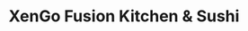 ---
layout: place
title: XenGo Fusion Kitchen & Sushi
permalink: /georgia/marietta/xengo-fusion-kitchen-sushi.html
stateAbbr: GA
stateName: Georgia
cityName: Marietta
seo:
  type: restaurant
  links: http://www.ilovexengo.com/
place_id: ChIJH8SBW0sN9YgRbdgN3fLvj1s
photos:
  - name: >-
      places/ChIJH8SBW0sN9YgRbdgN3fLvj1s/photos/AeeoHcJhxZccO-Q_t9uwrCfimI0FhKFE3uNlMA68plZYJAZWhGJWwFlM710qXiStopavXQI9Od85O38-gYrp_iZKT2p63Rr_pi1G2NKekM7ERdFLyg3flXqfxeaJsux_DFEuSEGd-lU3MnJAiL4EUrJ0bEeRHV5U1tKbIEubNApl173vOZsluUs3EIaH1s8UlWr3o0CiYNVhg4WAC5gkzgItUFDFarZmddfs69gvT43GueHYJcb5wQZPC5BDwu1nGjAOfsDtinaT5KKymlOhZExCQQC99BcKsNdVQFnKk6cK2LubKLhMXUTvMew7ZlvzR-_z76f9bK_wJzefkL5g1tknp8CLT0-0aeBITPS2m8jjZzAsrpE5oF050DMKsuHPqhsQoIly2S-0Q5erVDQBaCuXTuFTzfAKNzY92RFIOMGY5eMI2bN8
    widthPx: 4624
    heightPx: 3468
    authorAttributions:
      - displayName: Milton Courts
        uri: https://maps.google.com/maps/contrib/100454068167312381603
        photoUri: >-
          https://lh3.googleusercontent.com/a-/ALV-UjUjQtgAXo7g8amZNzm3ZHYKypMhYBq1VIJSKb5XzBCXZi9UdI2ZGw=s100-p-k-no-mo
    flagContentUri: >-
      https://www.google.com/local/imagery/report/?cb_client=maps_api_places.places_api&image_key=!1e10!2sCIHM0ogKEICAgICej9GS7gE&hl=en-US
    googleMapsUri: >-
      https://www.google.com/maps/place//data=!3m4!1e2!3m2!1sCIHM0ogKEICAgICej9GS7gE!2e10!4m2!3m1!1s0x88f50d4b5b81c41f:0x5b8feff2dd0dd86d
  - name: >-
      places/ChIJH8SBW0sN9YgRbdgN3fLvj1s/photos/AeeoHcIjmRyQxUIYeraBTd7Pfcyao4yXGPAj_3bATrNT66OKh6AdbI6eDJDaE_RlfO0vxMrFT1kCUqZvYU6Ovq0amMHOhExhbT2RaouRHHw95EuDUETFXO_1gM3owlQDSFKVD7GeBVNhDORoEjjo0l2u1b7OwextcZSOPmxDpjO-8wziYLfWbzI3hg03mr2klb1A5C5dzLfWLu6Cl3OgKGTO4DUS5JcH1eqniOeu549UtBwiXslFxNLX1c9Z07piQ5C5YnnrWHl9_et0QXVhVgJY65AGm2-GXw-0WYqm6uhojLIoqg
    widthPx: 533
    heightPx: 400
    authorAttributions:
      - displayName: XenGo Fusion Kitchen & Sushi
        uri: https://maps.google.com/maps/contrib/114701461593851764418
        photoUri: >-
          https://lh3.googleusercontent.com/a-/ALV-UjW6STtsNZMJjAU8WOVf0Hi1ahqblWcYu_7p_t4IIGWMEV7C5CQ=s100-p-k-no-mo
    flagContentUri: >-
      https://www.google.com/local/imagery/report/?cb_client=maps_api_places.places_api&image_key=!1e10!2sAF1QipNuZdgIVbRniLkXV0EjRTgL7coWA6PiHK9tBn2R&hl=en-US
    googleMapsUri: >-
      https://www.google.com/maps/place//data=!3m4!1e2!3m2!1sAF1QipNuZdgIVbRniLkXV0EjRTgL7coWA6PiHK9tBn2R!2e10!4m2!3m1!1s0x88f50d4b5b81c41f:0x5b8feff2dd0dd86d
  - name: >-
      places/ChIJH8SBW0sN9YgRbdgN3fLvj1s/photos/AeeoHcKqrfeGLysInHO-dY6KTeolyBOQmDFJZ1VgShvdkzq_K2BJG-6fSgR9zjVNWR0i18t6hdekp53a5MV5fP2a4t7xK_wbrXiwc3qtjQnlCCImhRfxJIG50brl93tLvJGgLoK2EZYrxqqGqTevTGf8iPq8qhEvFQWtbtW4RnjqmznQ295KQ1Ug22phAMGkaRAIU-_vEoYP_bxUrmsHlADlN2maMl74sMBIt0B1FbuFaTr0o8j4v39vq7k_505r-9cRGL7nuyiG7S3LBCOVJq2T7I55PZYMLlPRttgU2n22UheICB8dSVrBxjW6s8ESf-TQ6bNno3C2BmihG81C19UcgN9ADVvkTqgzkarZQ3E7-l6UyqnmyxewbZkPMIsGb40wF2E8OxNyLq6GQ1ApNFc5ai2h3bYE0nGpDu_e_1zKhy5BSa3TICDVgmQrggaPNWw7
    widthPx: 4000
    heightPx: 3000
    authorAttributions:
      - displayName: Erik Scott
        uri: https://maps.google.com/maps/contrib/114083275199810924867
        photoUri: >-
          https://lh3.googleusercontent.com/a/ACg8ocJ6KXzmMEbxJBQNm6Y8Efe9gA8hwYOFXlUc6LzDjdDOdIicBg=s100-p-k-no-mo
    flagContentUri: >-
      https://www.google.com/local/imagery/report/?cb_client=maps_api_places.places_api&image_key=!1e10!2sCIABIhADycKzwSHSemfHHoYADdcl&hl=en-US
    googleMapsUri: >-
      https://www.google.com/maps/place//data=!3m4!1e2!3m2!1sCIABIhADycKzwSHSemfHHoYADdcl!2e10!4m2!3m1!1s0x88f50d4b5b81c41f:0x5b8feff2dd0dd86d
  - name: >-
      places/ChIJH8SBW0sN9YgRbdgN3fLvj1s/photos/AeeoHcIO_I0F2M4TSRbt9F6zP3kg5cKNrGiO3mOgiY_-BT1lHOjrZBtW-ihmx5HXTj0X3fXeppjAdne_VuK8FNhqJpEgqSBUuuyV6Etlocr3ahhn9NOarg_-V4QBtknlxTe2nJq-6kD8a5_4EnuRRQoxsef7eWSbYT8IB3hvWScYpPwdTl--j0p5bnuk4jUfA5h2B_0fG6cofqfSF5L6kQVx2TjzfP8qmdfKEDfdksyxxmFDpV2KUv-Byh81knWcodtnpgu-gueOwsqLNP7vFdedh-STcImCR-KB0zXNuGnhwAqzVULcKte87aRxG6GSYu-kkq_ZL48gNK6tw_6AFGsmeP-HIDQqwRFkxJj5x6dhM0BOu0HTdiXFvxwuN89M3VKz6EtokeAh2o1uDJ838e3vZS2Y7f9PubnuLXqIURRmtoI
    widthPx: 2992
    heightPx: 2992
    authorAttributions:
      - displayName: Kevin and Cate Helm
        uri: https://maps.google.com/maps/contrib/102803380205826398110
        photoUri: >-
          https://lh3.googleusercontent.com/a-/ALV-UjUy1eHTkk8orI-d0-zbH88kwt6KM4OlyhF6KRqEyz8vCoAY7ZT1mw=s100-p-k-no-mo
    flagContentUri: >-
      https://www.google.com/local/imagery/report/?cb_client=maps_api_places.places_api&image_key=!1e10!2sCIHM0ogKEICAgICGu7XoCA&hl=en-US
    googleMapsUri: >-
      https://www.google.com/maps/place//data=!3m4!1e2!3m2!1sCIHM0ogKEICAgICGu7XoCA!2e10!4m2!3m1!1s0x88f50d4b5b81c41f:0x5b8feff2dd0dd86d
  - name: >-
      places/ChIJH8SBW0sN9YgRbdgN3fLvj1s/photos/AeeoHcKKQFqYrnLqNK_NXP9YQ6oPKks87vMtk_3X1IQ9OaBKOm_xFiyt-bLB_mYvxAYOBHEBGI_DtOpariR7d-7E3Xsi0YbKRt_2mLX2jzREECbwCXsfg_xPjhZcHFivA3hEuAiQPPoHxzlan9h_nhyZPTj8n-F2ZRKKQBr8U3WwrSa6f1gOS3RauIqgFuXl02dawYUMpsUPcmkVtsHpz0DUEYqzBb1ngJMA1HGYpVZWm2mp5osbPvGDkVTFMx7UADz0PKlEsyJ5vNG9xzns4XU-EBG5mL_o30pzQ6ef7uCUgwsoV4lXNqJs1ykXun3xWRE4gEXy7t5h-TBbFbhLvOCZFhAWbqlJFtx5bT-HqH_rKfu5NXzOQLtb-XZJV_qmc1lZ2R_uKfflZ7hYvRUwFouG4qlq_OZd9dt7H33gV0UOy9BhV34
    widthPx: 4032
    heightPx: 2268
    authorAttributions:
      - displayName: Mikemenn
        uri: https://maps.google.com/maps/contrib/112718735051206016377
        photoUri: >-
          https://lh3.googleusercontent.com/a/ACg8ocLP7B1S0uXkgRj0BLBhk3de6V6PuGySPUVX4gZ86lzhYVmBSeg0=s100-p-k-no-mo
    flagContentUri: >-
      https://www.google.com/local/imagery/report/?cb_client=maps_api_places.places_api&image_key=!1e10!2sCIHM0ogKEICAgIDWx7Gl1QE&hl=en-US
    googleMapsUri: >-
      https://www.google.com/maps/place//data=!3m4!1e2!3m2!1sCIHM0ogKEICAgIDWx7Gl1QE!2e10!4m2!3m1!1s0x88f50d4b5b81c41f:0x5b8feff2dd0dd86d
  - name: >-
      places/ChIJH8SBW0sN9YgRbdgN3fLvj1s/photos/AeeoHcIteuLh9__dOFCXUfP3A8j-1SdDifbUr8YvHUyYB1prOEyj9U23MKCaYGFL-FKI0igWnJTzn9ET_k9PGJT440-WuaEjL-vH1KK1WoTpJi8Sbmh0ERmRKntQe11UrLztxNFvf7JcMZIPWNqel09azBXNYe3uA0QYGTgQYDTMXV26qtrOx83hTVcVX0nrWoWV_i2mmDNLX6FvCLrpytPVbyrsZdoQrqL_MI_S7iL0hBFcJJMmaihhBc272WSod09GrJaSchU3nKWSjVLF01hyGXRc3P2bpNq9hDAagoOZsqmY-epWnbuRJwoUNohVoBpoJ5I5CuhTBWweouxyt1_jbKv2q3eBZc5pzgydz-rwwFNs0suMISC_iZkyydeFAkL3pin020R-XLuyoOiWSYNln_T2aFSn-x2PI-eIgRBccHh7EA
    widthPx: 4032
    heightPx: 3024
    authorAttributions:
      - displayName: JC
        uri: https://maps.google.com/maps/contrib/106091105446586237878
        photoUri: >-
          https://lh3.googleusercontent.com/a-/ALV-UjVkNueZrQdWQ0CjQ8bLu4MD1lR6JqiT8ouc-Ls_psEGbLNyYqFZ1g=s100-p-k-no-mo
    flagContentUri: >-
      https://www.google.com/local/imagery/report/?cb_client=maps_api_places.places_api&image_key=!1e10!2sCIHM0ogKEICAgICZ1dT_Ug&hl=en-US
    googleMapsUri: >-
      https://www.google.com/maps/place//data=!3m4!1e2!3m2!1sCIHM0ogKEICAgICZ1dT_Ug!2e10!4m2!3m1!1s0x88f50d4b5b81c41f:0x5b8feff2dd0dd86d
  - name: >-
      places/ChIJH8SBW0sN9YgRbdgN3fLvj1s/photos/AeeoHcIKTP5oLzIaXJA1_CB4lMRN6_kW7LKjFb_LRJxqojkcyEaqlLFzRqKrU5sF5R7k2M_cVW8PBCE2ae6hG8MIMC9xVK4WPz7SLwXbS9d7nfBoW5l0g_IOwraxRG79sVRmVgUpOFUT76sO_cgIaL3Tu2cZ1tSPvxTBHQKhqkoP87d8EV90lHDv0djsAvmVM8TP461xJLWgaWKeGKcmC423FLmvLYENIuFc_yi0WI85cV66MN7FqlyVnD9nY5Ppx2E3qno_lmVe3v2wLSTUBMnMPnkjCUWUv1NYg9a5MK5YYdR9ooqWn19Ej7KDE8-rL9UAkxT238pFMIyn0l55Z4-8YwAcgF7F-Lx-MoK2HIMgkbS75OLiF2Ip_KxAbWOwOVhKwYhKnAQlOGcbbH4qLClzxfg_qojJe926dP9vKlDoLRLWyMc
    widthPx: 3024
    heightPx: 4032
    authorAttributions:
      - displayName: C S
        uri: https://maps.google.com/maps/contrib/115713109913657712332
        photoUri: >-
          https://lh3.googleusercontent.com/a/ACg8ocJY9OO8X9sQ2_5_wC1KIgEw01IYN0dhq5BcnY0Bk4MQF6294w=s100-p-k-no-mo
    flagContentUri: >-
      https://www.google.com/local/imagery/report/?cb_client=maps_api_places.places_api&image_key=!1e10!2sCIHM0ogKEICAgIDmmZ_O_gE&hl=en-US
    googleMapsUri: >-
      https://www.google.com/maps/place//data=!3m4!1e2!3m2!1sCIHM0ogKEICAgIDmmZ_O_gE!2e10!4m2!3m1!1s0x88f50d4b5b81c41f:0x5b8feff2dd0dd86d
  - name: >-
      places/ChIJH8SBW0sN9YgRbdgN3fLvj1s/photos/AeeoHcLfgYz5oz-0FO53BFws_JP-biSNwWSFRWf-E2wPdg2ZAqEpWwcNERJZuAlGyHM59lEZc_7wWQwml3Zb606UPP2C-A2f5xCLHsog39iJkFo_WdWYP8N8TEMznsYH-4eK2aCezOfv-7Og7Bhvh2WlfT5ancFzRnyKK92gqbQB-Q73bYQL8S2XPSVtMLZG-5G8ml7KlzNifqYv1xZRgnLiFQoiLOpGwmwfLTbesPSKtBRwy0dEvRvazdPlJUBk8vR8h1F4rkIt2XKnwe-qSACa06STO8l2rIYrOu3jX5WBRQayADNom8MVEmL1K0g1hBRsWtoY7HlXfFK7LdrzYgRa7Y0SyhvhKcnRgXVDE8CDw2pk5NByaaw3hnN2sGgMzijc6yKczjp4vQ0sxzPL7RhNEYHd9FEiRDhZjP7UThyGOsdR8A
    widthPx: 4032
    heightPx: 3024
    authorAttributions:
      - displayName: Tim Rainey
        uri: https://maps.google.com/maps/contrib/104905257458092362713
        photoUri: >-
          https://lh3.googleusercontent.com/a-/ALV-UjWiUPIYZk-cQAKiPQ9_72sjoLDnPzlqh1a2dmHfv6aJC65fBRV_=s100-p-k-no-mo
    flagContentUri: >-
      https://www.google.com/local/imagery/report/?cb_client=maps_api_places.places_api&image_key=!1e10!2sCIHM0ogKEICAgIDVl9zIVg&hl=en-US
    googleMapsUri: >-
      https://www.google.com/maps/place//data=!3m4!1e2!3m2!1sCIHM0ogKEICAgIDVl9zIVg!2e10!4m2!3m1!1s0x88f50d4b5b81c41f:0x5b8feff2dd0dd86d
  - name: >-
      places/ChIJH8SBW0sN9YgRbdgN3fLvj1s/photos/AeeoHcLuxFvWKzuFgRVR8wIYdSRMcPDoMnPg_c0DKU-sQemOskp2eETXEKProZNE53ZckrtGkH7itqy6_FsO6aj1z4iHu7rcpSAm34Wb2Veiqwcz7_qTTAwrqe24w18ZkdbaWWewUfnM9hZ6M83WcrEFmnL6PgVhSECtJv_BmtRR9qixLgdFEtYq_xR38MPvEl3nf5nKCKCbJaKMcYBLsars3ly6z-0R0Jhw9j6kW0ZjydX1QxTXt64fNDCVdpNVe0CMry7E2fLddF6d3fqj1BpjJOTnGJS-xDFS4_ffAIOW_nZLBkt-ioS_QMftzBbghFzRfP57_JEpgZhj9EwZDTK0qPVDUA7lvVLUaW3E3CPcXTdDt7kI-THChu-6Bd_8H3ag1WC56oXZxe4IYhIYMnT1z9-7q4m6S26KZOa3TlB1Fn4
    widthPx: 2490
    heightPx: 2268
    authorAttributions:
      - displayName: Brandon Peterson
        uri: https://maps.google.com/maps/contrib/117344828956580842825
        photoUri: >-
          https://lh3.googleusercontent.com/a-/ALV-UjV6vso1zh9_GqR72F2JRx_l0JucQDq1emcpHPDzCUA6vgmKDhEzfA=s100-p-k-no-mo
    flagContentUri: >-
      https://www.google.com/local/imagery/report/?cb_client=maps_api_places.places_api&image_key=!1e10!2sCIHM0ogKEICAgICE48ixbA&hl=en-US
    googleMapsUri: >-
      https://www.google.com/maps/place//data=!3m4!1e2!3m2!1sCIHM0ogKEICAgICE48ixbA!2e10!4m2!3m1!1s0x88f50d4b5b81c41f:0x5b8feff2dd0dd86d
  - name: >-
      places/ChIJH8SBW0sN9YgRbdgN3fLvj1s/photos/AeeoHcLODoh8Ai51-qcnOTnVd4U7CnDOdGPNN26a2zjrw0rgTzW6WjWxREhMT198KZ1ULlcFX3hFUs7r8mocx8bc3lQLrbTDMxdTn2yHuN0aTdoTDV97QL7v8SqG0N92x4xQ_CxYqRcUxn6LMceDWoGZvIvgPaBQsSl9dUna6EmIIHBvlLlke9SZL1erAdmrnTj4cCZtHpAE4cpBFIYF65cUTIfTox-iRzH8HhmMBksJjNq_VyNb9lqRFaPatWU4k6MfoVH7knWph3s2KleWQR_zF5uTepKoyhY-7FyE559PZ5U0apc1KfQpi-Cu1d9O6r0z_yH2VvGDMSANUFyn1KnQyHFJDExp7IfSBYio5g1aiTYfYLrmqTbfAsSQD6V8IJt6FE4UH3gTqtNUWHzpeakn0ts08CbpKXtw76UPdaAJBgcr7w
    widthPx: 4032
    heightPx: 1816
    authorAttributions:
      - displayName: Dr. Rashonda Harris
        uri: https://maps.google.com/maps/contrib/115610623395056606045
        photoUri: >-
          https://lh3.googleusercontent.com/a-/ALV-UjWmfA2Bwc__2algRlrxgvY5f3mOWe5a5jfTM3GhyjkFKdlSidg0BQ=s100-p-k-no-mo
    flagContentUri: >-
      https://www.google.com/local/imagery/report/?cb_client=maps_api_places.places_api&image_key=!1e10!2sCIHM0ogKEICAgICe8aKuWA&hl=en-US
    googleMapsUri: >-
      https://www.google.com/maps/place//data=!3m4!1e2!3m2!1sCIHM0ogKEICAgICe8aKuWA!2e10!4m2!3m1!1s0x88f50d4b5b81c41f:0x5b8feff2dd0dd86d
address: 3162 Johnson Ferry Rd, Marietta, GA 30062, USA
street: 3162 Johnson Ferry Rd
city: Marietta
state: GA
zip: '30062'
country: USA
neighborhood: null
latitude: '34.026686'
longitude: '-84.422364'
accessibility_options:
  wheelchairAccessibleParking: true
  wheelchairAccessibleEntrance: true
  wheelchairAccessibleRestroom: true
  wheelchairAccessibleSeating: true
business_status: OPERATIONAL
name: XenGo Fusion Kitchen & Sushi
google_maps_links:
  directionsUri: >-
    https://www.google.com/maps/dir//''/data=!4m7!4m6!1m1!4e2!1m2!1m1!1s0x88f50d4b5b81c41f:0x5b8feff2dd0dd86d!3e0
  placeUri: https://maps.google.com/?cid=6597755805490862189
  writeAReviewUri: >-
    https://www.google.com/maps/place//data=!4m3!3m2!1s0x88f50d4b5b81c41f:0x5b8feff2dd0dd86d!12e1
  reviewsUri: >-
    https://www.google.com/maps/place//data=!4m4!3m3!1s0x88f50d4b5b81c41f:0x5b8feff2dd0dd86d!9m1!1b1
  photosUri: >-
    https://www.google.com/maps/place//data=!4m3!3m2!1s0x88f50d4b5b81c41f:0x5b8feff2dd0dd86d!10e5
primary_type: Sushi Restaurant
opening_hours:
  regular: null
  current: null
secondary_opening_hours:
  regular:
    weekdayDescriptions: null
    type: null
  current:
    weekdayDescriptions: null
    type: null
phone: (770) 993-8828
price_level: PRICE_LEVEL_MODERATE
price_range: $10 &ndash; $20
rating: '4.2'
rating_count: 0
website: http://www.ilovexengo.com/
description: >-
  Experience XenGo Fusion Kitchen & Sushi$$$XenGo Fusion Kitchen & Sushi in
  Marietta, GA, offers a delightful blend of Asian classics with innovative
  flavors, making it a standout spot for sushi enthusiasts in the area. This
  laid-back restaurant serves fresh sushi alongside a variety of other Asian
  standards, all prepared with creative twists that enhance the dining
  experience. With accessible features like wheelchair-friendly entrances and
  outdoor seating, it's an inviting choice for a relaxed meal with friends or
  family. The moderate price range ensures great value, while options like beer
  and wine add to the enjoyable atmosphere for those seeking top-rated sushi
  restaurants nearby.
generative_summary: >-
  Experience XenGo Fusion Kitchen & Sushi$$$XenGo Fusion Kitchen & Sushi in
  Marietta, GA, offers a delightful blend of Asian classics with innovative
  flavors, making it a standout spot for sushi enthusiasts in the area. This
  laid-back restaurant serves fresh sushi alongside a variety of other Asian
  standards, all prepared with creative twists that enhance the dining
  experience. With accessible features like wheelchair-friendly entrances and
  outdoor seating, it's an inviting choice for a relaxed meal with friends or
  family. The moderate price range ensures great value, while options like beer
  and wine add to the enjoyable atmosphere for those seeking top-rated sushi
  restaurants nearby.
generative_disclosure: Summarized by AI using the Grok-3-Mini model.
reviews:
  - name: >-
      places/ChIJH8SBW0sN9YgRbdgN3fLvj1s/reviews/ChZDSUhNMG9nS0VJQ0FnSUN2dTRyZkl3EAE
    relativePublishTimeDescription: 3 months ago
    rating: 5
    text:
      text: >-
        I had the drunken noodles with chicken, the coconut soup with shrimp,
        and the veggie gyoza.  Everything was delicious. The portion sizes were
        good as well. Was almost  3 meals for me.
      languageCode: en
    originalText:
      text: >-
        I had the drunken noodles with chicken, the coconut soup with shrimp,
        and the veggie gyoza.  Everything was delicious. The portion sizes were
        good as well. Was almost  3 meals for me.
      languageCode: en
    authorAttribution:
      displayName: Mildred Moses
      uri: https://www.google.com/maps/contrib/115157606594282480538/reviews
      photoUri: >-
        https://lh3.googleusercontent.com/a/ACg8ocKB2mauDWf69kuZyq50mF1IW_y_AB_j2Ljbb6Zw4wTS8bUQ3g=s128-c0x00000000-cc-rp-mo-ba2
    publishTime: '2024-12-15T03:11:20.944452Z'
    flagContentUri: >-
      https://www.google.com/local/review/rap/report?postId=ChZDSUhNMG9nS0VJQ0FnSUN2dTRyZkl3EAE&d=17924085&t=1
    googleMapsUri: >-
      https://www.google.com/maps/reviews/data=!4m6!14m5!1m4!2m3!1sChZDSUhNMG9nS0VJQ0FnSUN2dTRyZkl3EAE!2m1!1s0x88f50d4b5b81c41f:0x5b8feff2dd0dd86d
  - name: >-
      places/ChIJH8SBW0sN9YgRbdgN3fLvj1s/reviews/ChdDSUhNMG9nS0VJQ0FnTURRN1BiSjN3RRAB
    relativePublishTimeDescription: a month ago
    rating: 5
    text:
      text: >-
        My cousin treated me to dinner last night, and everything about this
        place is outstanding. It has a warm feeling, amazing customer service,
        and delicious eats! The calamari was so on point! I will certainly be
        back!
      languageCode: en
    originalText:
      text: >-
        My cousin treated me to dinner last night, and everything about this
        place is outstanding. It has a warm feeling, amazing customer service,
        and delicious eats! The calamari was so on point! I will certainly be
        back!
      languageCode: en
    authorAttribution:
      displayName: Keisha Ingram
      uri: https://www.google.com/maps/contrib/103148013369938221222/reviews
      photoUri: >-
        https://lh3.googleusercontent.com/a-/ALV-UjXK8ojYXnZQ6F1bFepDP8Eo0OAyJ05gE7-hexSc-AlcqMlPBtFs=s128-c0x00000000-cc-rp-mo-ba3
    publishTime: '2025-03-09T15:12:34.504040Z'
    flagContentUri: >-
      https://www.google.com/local/review/rap/report?postId=ChdDSUhNMG9nS0VJQ0FnTURRN1BiSjN3RRAB&d=17924085&t=1
    googleMapsUri: >-
      https://www.google.com/maps/reviews/data=!4m6!14m5!1m4!2m3!1sChdDSUhNMG9nS0VJQ0FnTURRN1BiSjN3RRAB!2m1!1s0x88f50d4b5b81c41f:0x5b8feff2dd0dd86d
  - name: >-
      places/ChIJH8SBW0sN9YgRbdgN3fLvj1s/reviews/ChZDSUhNMG9nS0VJQ0FnSUNaMWRUX1lnEAE
    relativePublishTimeDescription: a year ago
    rating: 5
    text:
      text: >-
        LOVE Xengo! 😋 Not crowded, friendly server!!! 😁


        I always order the exact same role, the shrimp tempura roll with
        cucumber and avocado. Order it - trust me it is the best!!! 🍣😍❤️🙌🏻


        Didn’t like any other rolls, but that one. 🍤 It’s very filling and $10.
        My mom loves this place too!!! 👍🏻
      languageCode: en
    originalText:
      text: >-
        LOVE Xengo! 😋 Not crowded, friendly server!!! 😁


        I always order the exact same role, the shrimp tempura roll with
        cucumber and avocado. Order it - trust me it is the best!!! 🍣😍❤️🙌🏻


        Didn’t like any other rolls, but that one. 🍤 It’s very filling and $10.
        My mom loves this place too!!! 👍🏻
      languageCode: en
    authorAttribution:
      displayName: JC
      uri: https://www.google.com/maps/contrib/106091105446586237878/reviews
      photoUri: >-
        https://lh3.googleusercontent.com/a-/ALV-UjVkNueZrQdWQ0CjQ8bLu4MD1lR6JqiT8ouc-Ls_psEGbLNyYqFZ1g=s128-c0x00000000-cc-rp-mo-ba5
    publishTime: '2023-09-14T21:21:56.345462Z'
    flagContentUri: >-
      https://www.google.com/local/review/rap/report?postId=ChZDSUhNMG9nS0VJQ0FnSUNaMWRUX1lnEAE&d=17924085&t=1
    googleMapsUri: >-
      https://www.google.com/maps/reviews/data=!4m6!14m5!1m4!2m3!1sChZDSUhNMG9nS0VJQ0FnSUNaMWRUX1lnEAE!2m1!1s0x88f50d4b5b81c41f:0x5b8feff2dd0dd86d
  - name: >-
      places/ChIJH8SBW0sN9YgRbdgN3fLvj1s/reviews/ChZDSUhNMG9nS0VJQ0FnSURXeC1Lc0xBEAE
    relativePublishTimeDescription: 3 years ago
    rating: 3
    text:
      text: >-
        After eating here a few weeks after they opened and not finding it very
        good, I decided to give them another chance on April 5, 2022. Being by
        myself I asked for a quiet corner. After seated I wasn't waited on.
        After returning to the front desk the server appeared, apologized and I
        ordered. Thought maybe I was seated in a section with no servers (very
        few people were here at the time...and it was a Tuesday.)


        The ginger salad was fine...a little watery. Made ahead and unwrapped?
        Maybe.

        Spring roll appetizers were good.

        Had the Lo Mein noodle with tofu. Noodles and few veggies that came with
        were nice, somewhat flavorful, tofu not so much.


        The plate with the spring rolls filled me up. Sever was attentive and
        pleasant. As a single, the food came out fast. Table was sticky, though.
        Saw a lot of take out happening. Some families strolling in.


        Not a bad experience, but not a memorable one. 3 stars seems right. Try
        it, you might like it. Probably be some time before I come in again.
      languageCode: en
    originalText:
      text: >-
        After eating here a few weeks after they opened and not finding it very
        good, I decided to give them another chance on April 5, 2022. Being by
        myself I asked for a quiet corner. After seated I wasn't waited on.
        After returning to the front desk the server appeared, apologized and I
        ordered. Thought maybe I was seated in a section with no servers (very
        few people were here at the time...and it was a Tuesday.)


        The ginger salad was fine...a little watery. Made ahead and unwrapped?
        Maybe.

        Spring roll appetizers were good.

        Had the Lo Mein noodle with tofu. Noodles and few veggies that came with
        were nice, somewhat flavorful, tofu not so much.


        The plate with the spring rolls filled me up. Sever was attentive and
        pleasant. As a single, the food came out fast. Table was sticky, though.
        Saw a lot of take out happening. Some families strolling in.


        Not a bad experience, but not a memorable one. 3 stars seems right. Try
        it, you might like it. Probably be some time before I come in again.
      languageCode: en
    authorAttribution:
      displayName: Mikemenn
      uri: https://www.google.com/maps/contrib/112718735051206016377/reviews
      photoUri: >-
        https://lh3.googleusercontent.com/a/ACg8ocLP7B1S0uXkgRj0BLBhk3de6V6PuGySPUVX4gZ86lzhYVmBSeg0=s128-c0x00000000-cc-rp-mo-ba4
    publishTime: '2022-04-05T22:17:24.379595Z'
    flagContentUri: >-
      https://www.google.com/local/review/rap/report?postId=ChZDSUhNMG9nS0VJQ0FnSURXeC1Lc0xBEAE&d=17924085&t=1
    googleMapsUri: >-
      https://www.google.com/maps/reviews/data=!4m6!14m5!1m4!2m3!1sChZDSUhNMG9nS0VJQ0FnSURXeC1Lc0xBEAE!2m1!1s0x88f50d4b5b81c41f:0x5b8feff2dd0dd86d
  - name: >-
      places/ChIJH8SBW0sN9YgRbdgN3fLvj1s/reviews/ChZDSUhNMG9nS0VJQ0FnSURKdkliYUJBEAE
    relativePublishTimeDescription: a year ago
    rating: 3
    text:
      text: >-
        I have been going to XenGo quite regularly for 8+ years with my family.
        And we always were satisfied with service and food, except maybe when I
        tried Pho which was blunt. This is not my favorite sushi place, but I
        order sushi from time to time.

        So the reason for posting this review is that today I ordered Chirashi
        don for 35$ and it was a total rip-off - huge bowl with sushi rice at
        the bottom and 12 paper thin slices of fish + 2 small shrimps and one
        crab stick. I bet there were 2 oz of fish in total with total cost of
        5$.


        Please be aware when ordering sushi as you don't really know what you
        are getting when you order.


        The other non-sushi dishes my family had were fine and big portions. So
        it doesn't look like an owner is cutting portion sizes while increasing
        prices across the board. It might be sushi chef initiative if he is on
        separate PnL.
      languageCode: en
    originalText:
      text: >-
        I have been going to XenGo quite regularly for 8+ years with my family.
        And we always were satisfied with service and food, except maybe when I
        tried Pho which was blunt. This is not my favorite sushi place, but I
        order sushi from time to time.

        So the reason for posting this review is that today I ordered Chirashi
        don for 35$ and it was a total rip-off - huge bowl with sushi rice at
        the bottom and 12 paper thin slices of fish + 2 small shrimps and one
        crab stick. I bet there were 2 oz of fish in total with total cost of
        5$.


        Please be aware when ordering sushi as you don't really know what you
        are getting when you order.


        The other non-sushi dishes my family had were fine and big portions. So
        it doesn't look like an owner is cutting portion sizes while increasing
        prices across the board. It might be sushi chef initiative if he is on
        separate PnL.
      languageCode: en
    authorAttribution:
      displayName: Pavel Zhuk
      uri: https://www.google.com/maps/contrib/103199638758743683908/reviews
      photoUri: >-
        https://lh3.googleusercontent.com/a/ACg8ocIfpt6GtHtYP4JprO5DIN_Hp_cHvl61nDLeHal1OLNiTPJUIg=s128-c0x00000000-cc-rp-mo
    publishTime: '2023-07-13T00:30:51.074110Z'
    flagContentUri: >-
      https://www.google.com/local/review/rap/report?postId=ChZDSUhNMG9nS0VJQ0FnSURKdkliYUJBEAE&d=17924085&t=1
    googleMapsUri: >-
      https://www.google.com/maps/reviews/data=!4m6!14m5!1m4!2m3!1sChZDSUhNMG9nS0VJQ0FnSURKdkliYUJBEAE!2m1!1s0x88f50d4b5b81c41f:0x5b8feff2dd0dd86d
review_summary: >-
  Insights from Customer Feedback$$$Folks checking out this spot often praise
  the flavorful dishes and generous portions, like the tasty noodles and
  appetizers that leave you satisfied for multiple meals. While the service
  stands out as friendly and attentive, creating a warm vibe that makes diners
  want to return, some mention that certain sushi options could offer more for
  the price to feel like a complete deal. Overall, it's a go-to for anyone
  craving fresh rolls and fusion eats, with the casual setting and quick service
  adding to the fun. If you're hunting for sushi places near me, this location
  delivers solid experiences that keep the positives rolling, even with a few
  minor tweaks suggested by regulars.
review_disclosure: Summarized by AI using the Grok-3-Mini model.
parking_options:
  freeParkingLot: true
  freeStreetParking: true
  valetParking: false
payment_options:
  acceptsCreditCards: true
  acceptsDebitCards: true
  acceptsCashOnly: false
  acceptsNfc: true
allow_dogs: null
curbside_pickup: null
delivery: true
dine_in: true
good_for_children: true
good_for_groups: true
good_for_sports: true
live_music: false
menu_for_children: true
outdoor_seating: true
reservable: true
restroom: true
serves_beer: true
serves_breakfast: false
serves_brunch: false
serves_cocktails: true
serves_coffee: null
serves_dinner: true
serves_dessert: true
serves_lunch: true
serves_vegetarian_food: true
serves_wine: true
takeout: true
update_category: pro
places_description: >-
  Everyday sushi restaurant offering Asian classics with a Latin twist, plus
  outdoor seating.

---